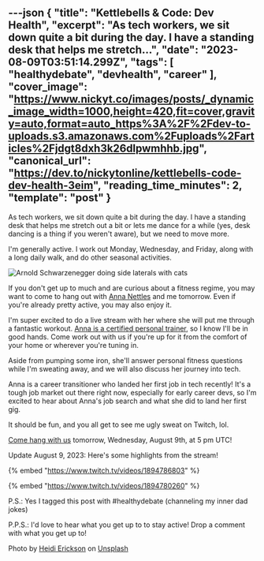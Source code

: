 ---json
{
  "title": "Kettlebells & Code: Dev Health",
  "excerpt": "As tech workers, we sit down quite a bit during the day. I have a standing desk that helps me stretch...",
  "date": "2023-08-09T03:51:14.299Z",
  "tags": [
    "healthydebate",
    "devhealth",
    "career"
  ],
  "cover_image": "https://www.nickyt.co/images/posts/_dynamic_image_width=1000,height=420,fit=cover,gravity=auto,format=auto_https%3A%2F%2Fdev-to-uploads.s3.amazonaws.com%2Fuploads%2Farticles%2Fjdgt8dxh3k26dlpwmhhb.jpg",
  "canonical_url": "https://dev.to/nickytonline/kettlebells-code-dev-health-3eim",
  "reading_time_minutes": 2,
  "template": "post"
}
---

As tech workers, we sit down quite a bit during the day. I have a standing desk that helps me stretch out a bit or lets me dance for a while (yes, desk dancing is a thing if you weren't aware), but we need to move more.

I'm generally active. I work out Monday, Wednesday, and Friday, along with a long daily walk, and do other seasonal activities.

![Arnold Schwarzenegger doing side laterals with cats](https://media.giphy.com/media/W7dBXzbnEpOBG/giphy.gif)

If you don't get up to much and are curious about a fitness regime, you may want to come to hang out with [Anna Nettles](https://twitter.com/_annanettles) and me tomorrow. Even if you're already pretty active, you may also enjoy it.

I'm super excited to do a live stream with her where she will put me through a fantastic workout. [Anna is a certified personal trainer](https://www.coachannatraining.com/personal-training), so I know I'll be in good hands. Come work out with us if you're up for it from the comfort of your home or wherever you're tuning in.

Aside from pumping some iron, she'll answer personal fitness questions while I'm sweating away, and we will also discuss her journey into tech.

Anna is a career transitioner who landed her first job in tech recently! It's a tough job market out there right now, especially for early career devs, so I'm excited to hear about Anna's job search and what she did to land her first gig.

It should be fun, and you all get to see me ugly sweat on Twitch, lol.

[Come hang with us](https://www.twitch.tv/nickytonline) tomorrow, Wednesday, August 9th, at 5 pm UTC!

Update August 9, 2023: Here's some highlights from the stream!

{% embed "https://www.twitch.tv/videos/1894786803" %}

{% embed "https://www.twitch.tv/videos/1894780260" %}

P.S.: Yes I tagged this post with #healthydebate (channeling my inner dad jokes)

P.P.S.: I'd love to hear what you get up to to stay active! Drop a comment with what you get up to!

Photo by <a href="https://unsplash.com/@herickson7?utm_source=unsplash&utm_medium=referral&utm_content=creditCopyText">Heidi Erickson</a> on <a href="https://unsplash.com/photos/CPSjcuuV8E8?utm_source=unsplash&utm_medium=referral&utm_content=creditCopyText">Unsplash</a>
